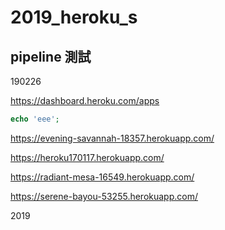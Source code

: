 # 2019_heroku_s
## pipeline 測試
190226

https://dashboard.heroku.com/apps

```php
echo 'eee';
```

https://evening-savannah-18357.herokuapp.com/

https://heroku170117.herokuapp.com/

https://radiant-mesa-16549.herokuapp.com/

https://serene-bayou-53255.herokuapp.com/



2019
